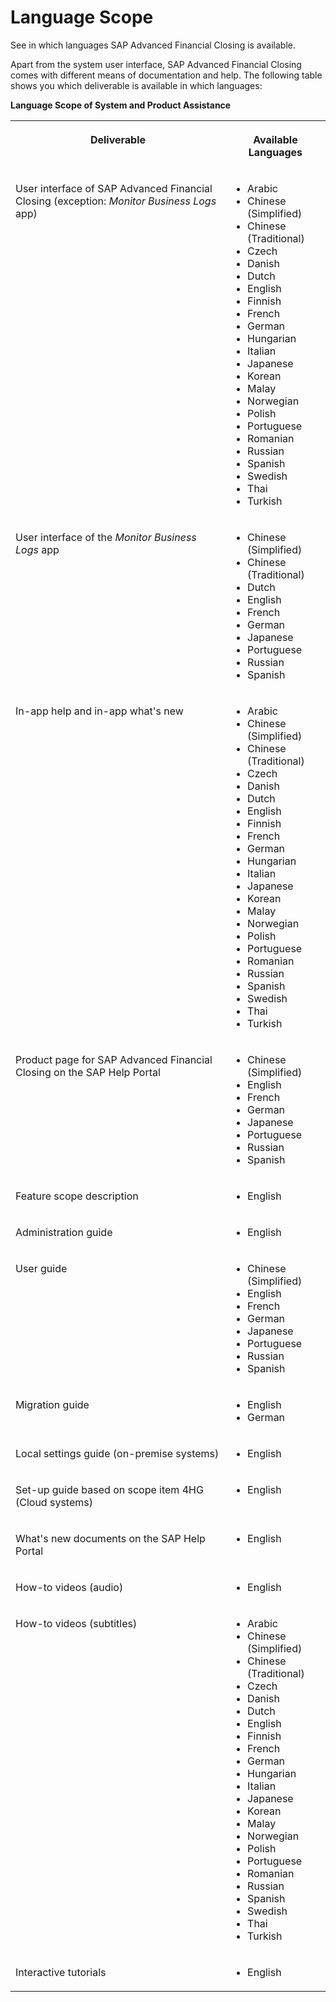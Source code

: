 <!-- loio4f635b90a93248b680a41abe69ac5d76 -->

# Language Scope

See in which languages SAP Advanced Financial Closing is available.

Apart from the system user interface, SAP Advanced Financial Closing comes with different means of documentation and help. The following table shows you which deliverable is available in which languages:

**Language Scope of System and Product Assistance**


<table>
<tr>
<th valign="top">

Deliverable

</th>
<th valign="top">

Available Languages

</th>
</tr>
<tr>
<td valign="top">

User interface of SAP Advanced Financial Closing \(exception: *Monitor Business Logs* app\)

</td>
<td valign="top">

-   Arabic
-   Chinese \(Simplified\)
-   Chinese \(Traditional\)
-   Czech
-   Danish
-   Dutch
-   English
-   Finnish
-   French
-   German
-   Hungarian
-   Italian
-   Japanese
-   Korean
-   Malay
-   Norwegian
-   Polish
-   Portuguese
-   Romanian
-   Russian
-   Spanish
-   Swedish
-   Thai
-   Turkish



</td>
</tr>
<tr>
<td valign="top">

User interface of the *Monitor Business Logs* app

</td>
<td valign="top">

-   Chinese \(Simplified\)
-   Chinese \(Traditional\)
-   Dutch
-   English
-   French
-   German
-   Japanese
-   Portuguese
-   Russian
-   Spanish



</td>
</tr>
<tr>
<td valign="top">

In-app help and in-app what's new

</td>
<td valign="top">

-   Arabic
-   Chinese \(Simplified\)
-   Chinese \(Traditional\)
-   Czech
-   Danish
-   Dutch
-   English
-   Finnish
-   French
-   German
-   Hungarian
-   Italian
-   Japanese
-   Korean
-   Malay
-   Norwegian
-   Polish
-   Portuguese
-   Romanian
-   Russian
-   Spanish
-   Swedish
-   Thai
-   Turkish



</td>
</tr>
<tr>
<td valign="top">

Product page for SAP Advanced Financial Closing on the SAP Help Portal

</td>
<td valign="top">

-   Chinese \(Simplified\)
-   English
-   French
-   German
-   Japanese
-   Portuguese
-   Russian
-   Spanish



</td>
</tr>
<tr>
<td valign="top">

Feature scope description

</td>
<td valign="top">

-   English



</td>
</tr>
<tr>
<td valign="top">

Administration guide

</td>
<td valign="top">

-   English



</td>
</tr>
<tr>
<td valign="top">

User guide

</td>
<td valign="top">

-   Chinese \(Simplified\)
-   English
-   French
-   German
-   Japanese
-   Portuguese
-   Russian
-   Spanish



</td>
</tr>
<tr>
<td valign="top">

Migration guide

</td>
<td valign="top">

-   English
-   German



</td>
</tr>
<tr>
<td valign="top">

Local settings guide \(on-premise systems\)

</td>
<td valign="top">

-   English



</td>
</tr>
<tr>
<td valign="top">

Set-up guide based on scope item 4HG \(Cloud systems\)

</td>
<td valign="top">

-   English



</td>
</tr>
<tr>
<td valign="top">

What's new documents on the SAP Help Portal

</td>
<td valign="top">

-   English



</td>
</tr>
<tr>
<td valign="top">

How-to videos \(audio\)

</td>
<td valign="top">

-   English



</td>
</tr>
<tr>
<td valign="top">

How-to videos \(subtitles\)

</td>
<td valign="top">

-   Arabic
-   Chinese \(Simplified\)
-   Chinese \(Traditional\)
-   Czech
-   Danish
-   Dutch
-   English
-   Finnish
-   French
-   German
-   Hungarian
-   Italian
-   Japanese
-   Korean
-   Malay
-   Norwegian
-   Polish
-   Portuguese
-   Romanian
-   Russian
-   Spanish
-   Swedish
-   Thai
-   Turkish



</td>
</tr>
<tr>
<td valign="top">

Interactive tutorials

</td>
<td valign="top">

-   English



</td>
</tr>
</table>

